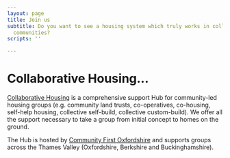 ```yaml
---
layout: page
title: Join us
subtitle: Do you want to see a housing system which truly works in collaboration with
  communities?
scripts: ''

---
```

# Collaborative Housing...

[Collaborative Housing](https://collaborativehousing.org.uk/about.html) is a comprehensive support Hub for community-led housing groups (e.g. community land trusts, co-operatives, co-housing, self-help housing, collective self-build, collective custom-build). We offer all the support necessary to take a group from initial concept to homes on the ground. 

The Hub is hosted by [Community First Oxfordshire](https://www.communityfirstoxon.org/housing-community-planning/community-led-housing/) and supports groups across the Thames Valley (Oxfordshire, Berkshire and Buckinghamshire).